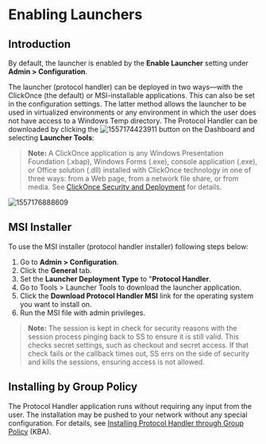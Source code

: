 
[title]: # (Enabling Launchers)
[tags]: # (launchers, protocol handlers)
[priority]: # (1000)

# Enabling Launchers

## Introduction

By default, the launcher is enabled by the **Enable Launcher** setting under **Admin > Configuration**. 

The launcher (protocol handler) can be deployed in two ways—with the ClickOnce (the default) or MSI-installable applications. This can also be set in the configuration settings. The latter method allows the launcher to be used in virtualized environments or any environment in which the user does not have access to a Windows Temp directory. The Protocol Handler can be downloaded by clicking the ![1557174423911](images/1557174423911.png) button on the Dashboard and selecting **Launcher Tools**:

> **Note:** A ClickOnce application is any Windows Presentation Foundation (.xbap), Windows Forms (.exe), console application (.exe), or Office solution (.dll) installed with ClickOnce technology in one of three ways: from a Web page, from a network file share, or from media. See [ClickOnce Security and Deployment](https://docs.microsoft.com/en-us/visualstudio/deployment/clickonce-security-and-deployment?view=vs-2019) for details.

![1557176888609](images/1557176888609.png)

## MSI Installer

 To use the MSI installer (protocol handler installer) following steps below:

1. Go to **Admin \> Configuration**.
1. Click the **General** tab.
1. Set the **Launcher Deployment Type** to "**Protocol Handler**. 
1. Go to Tools \> Launcher Tools to download the launcher application.
1. Click the **Download Protocol Handler MSI** link for the operating system you want to install on.  
1. Run the MSI file with admin privileges.

> **Note:** The session is kept in check for security reasons with the session process pinging back to SS to ensure it is still valid. This checks secret settings, such as checkout and secret access.  If that check fails or the callback times out, SS errs on the side of security and kills the sessions, ensuring access is not allowed. 

## Installing by Group Policy

The Protocol Handler application runs without requiring any input from the user. The installation may be pushed to your network without any special configuration. For details, see [Installing Protocol Handler through Group Policy](http://support.thycotic.com/KB/a372/installing-protocol-handler-through-group-policy-server-2008.aspx) (KBA).

 